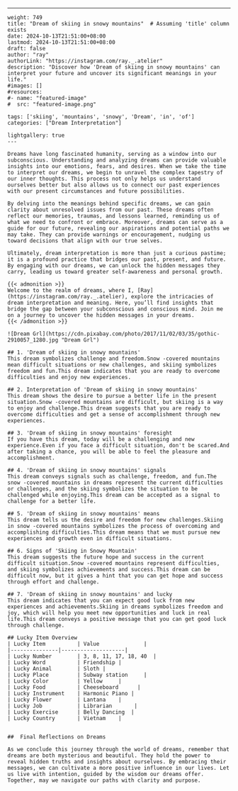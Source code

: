 ---
    weight: 749
    title: "Dream of skiing in snowy mountains"  # Assuming 'title' column exists
    date: 2024-10-13T21:51:00+08:00
    lastmod: 2024-10-13T21:51:00+08:00
    draft: false
    author: "ray"
    authorLink: "https://instagram.com/ray._.atelier"
    description: "Discover how 'Dream of skiing in snowy mountains' can interpret your future and uncover its significant meanings in your life."
    #images: []
    #resources:
    #- name: "featured-image"
    #  src: "featured-image.png"
    
    tags: ['skiing', 'mountains', 'snowy', 'Dream', 'in', 'of']
    categories: ["Dream Interpretation"]
    
    lightgallery: true
    ---
    
    Dreams have long fascinated humanity, serving as a window into our subconscious. Understanding and analyzing dreams can provide valuable insights into our emotions, fears, and desires. When we take the time to interpret our dreams, we begin to unravel the complex tapestry of our inner thoughts. This process not only helps us understand ourselves better but also allows us to connect our past experiences with our present circumstances and future possibilities.
    
    By delving into the meanings behind specific dreams, we can gain clarity about unresolved issues from our past. These dreams often reflect our memories, traumas, and lessons learned, reminding us of what we need to confront or embrace. Moreover, dreams can serve as a guide for our future, revealing our aspirations and potential paths we may take. They can provide warnings or encouragement, nudging us toward decisions that align with our true selves.
    
    Ultimately, dream interpretation is more than just a curious pastime; it is a profound practice that bridges our past, present, and future. By engaging with our dreams, we can unlock the hidden messages they carry, leading us toward greater self-awareness and personal growth.
    
    {{< admonition >}}
    Welcome to the realm of dreams, where I, [Ray](https://instagram.com/ray._.atelier), explore the intricacies of dream interpretation and meaning. Here, you’ll find insights that bridge the gap between your subconscious and conscious mind. Join me on a journey to uncover the hidden messages in your dreams.
    {{< /admonition >}}
    
    ![Dream Grl](https://cdn.pixabay.com/photo/2017/11/02/03/35/gothic-2910057_1280.jpg "Dream Grl")
    
    ## 1. 'Dream of skiing in snowy mountains'
    This dream symbolizes challenge and freedom.Snow -covered mountains mean difficult situations or new challenges, and skiing symbolizes freedom and fun.This dream indicates that you are ready to overcome difficulties and enjoy new experiences.
    
    ## 2. Interpretation of 'Dream of skiing in snowy mountains'
    This dream shows the desire to pursue a better life in the present situation.Snow -covered mountains are difficult, but skiing is a way to enjoy and challenge.This dream suggests that you are ready to overcome difficulties and get a sense of accomplishment through new experiences.
    
    ## 3. 'Dream of skiing in snowy mountains' foresight
    If you have this dream, today will be a challenging and new experience.Even if you face a difficult situation, don't be scared.And after taking a chance, you will be able to feel the pleasure and accomplishment.
    
    ## 4. 'Dream of skiing in snowy mountains' signals
    This dream conveys signals such as challenge, freedom, and fun.The snow -covered mountains in dreams represent the current difficulties or challenges, and the skiing symbolizes the situation to be challenged while enjoying.This dream can be accepted as a signal to challenge for a better life.
    
    ## 5. 'Dream of skiing in snowy mountains' means
    This dream tells us the desire and freedom for new challenges.Skiing in snow -covered mountains symbolizes the process of overcoming and accomplishing difficulties.This dream means that we must pursue new experiences and growth even in difficult situations.
    
    ## 6. Signs of 'Skiing in Snowy Mountain'
    This dream suggests the future hope and success in the current difficult situation.Snow -covered mountains represent difficulties, and skiing symbolizes achievements and success.This dream can be difficult now, but it gives a hint that you can get hope and success through effort and challenge.
    
    ## 7. 'Dream of skiing in snowy mountains' and lucky
    This dream indicates that you can expect good luck from new experiences and achievements.Skiing in dreams symbolizes freedom and joy, which will help you meet new opportunities and luck in real life.This dream conveys a positive message that you can get good luck through challenge.
    
    ## Lucky Item Overview
    | Lucky Item          | Value              |
    |---------------|--------------------|
    | Lucky Number        | 3, 8, 11, 17, 18, 40  |
    | Lucky Word          | Friendship |
    | Lucky Animal        | Sloth |
    | Lucky Place         | Subway station     |
    | Lucky Color         | Yellow     |
    | Lucky Food          | Cheeseboard      |
    | Lucky Instrument    | Harmonic Piano |
    | Lucky Flower        | Lantana    |
    | Lucky Job           | Librarian       |
    | Lucky Exercise      | Belly Dancing  |
    | Lucky Country       | Vietnam    |
    
    
    ##  Final Reflections on Dreams
    
    As we conclude this journey through the world of dreams, remember that dreams are both mysterious and beautiful. They hold the power to reveal hidden truths and insights about ourselves. By embracing their messages, we can cultivate a more positive influence in our lives. Let us live with intention, guided by the wisdom our dreams offer. Together, may we navigate our paths with clarity and purpose.
    